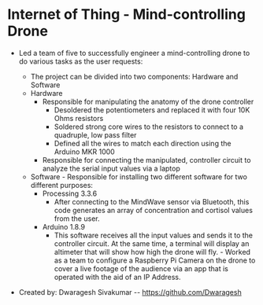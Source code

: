 # Internet of Thing - Mind-controlling Drone
  -	Led a team of five to successfully engineer a mind-controlling drone to do various tasks as the user requests:
    -	The project can be divided into two components: Hardware and Software
      -	Hardware
          -	Responsible for manipulating the anatomy of the drone controller 
             -	Desoldered the potentiometers and replaced it with four 10K Ohms resistors
             -	Soldered strong core wires to the resistors to connect to a quadruple, low pass filter
             -	Defined all the wires to match each direction using the Arduino MKR 1000
          -	Responsible for connecting the manipulated, controller circuit to analyze the serial input values via a laptop
       -	Software
          - Responsible for installing two different software for two different purposes:
             -	Processing 3.3.6
                -	After connecting to the MindWave sensor via Bluetooth, this code generates an array of concentration and cortisol values from the user.
             -	Arduino 1.8.9
                -	This software receives all the input values and sends it to the controller circuit. At the same time, a terminal will display an altimeter that will show how high the drone will fly.
          -	Worked as a team to configure a Raspberry Pi Camera on the drone to cover a live footage of the audience via an app that is operated with the aid of an IP Address.


- Created by: Dwaragesh Sivakumar -- https://github.com/Dwaragesh
